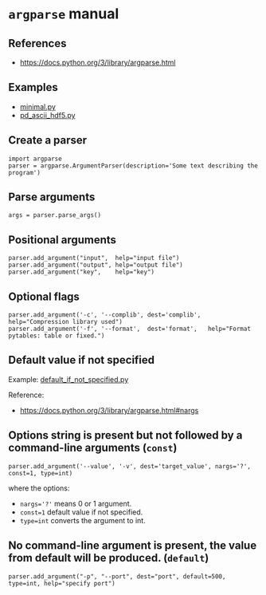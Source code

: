 # `argparse` manual

## References

- https://docs.python.org/3/library/argparse.html

## Examples

- [minimal.py](./examples/minimal.py)
- [pd_ascii_hdf5.py](./examples/pd_ascii_hdf5.py)

## Create a parser

~~~~
import argparse
parser = argparse.ArgumentParser(description='Some text describing the program')
~~~~

## Parse arguments

~~~~
args = parser.parse_args()
~~~~

## Positional arguments

~~~~
parser.add_argument("input",  help="input file")
parser.add_argument("output", help="output file")
parser.add_argument("key",    help="key")
~~~~

## Optional flags

~~~~
parser.add_argument('-c', '--complib', dest='complib', help="Compression library used")
parser.add_argument('-f', '--format',  dest='format',   help="Format pytables: table or fixed.")
~~~~

## Default value if not specified

Example: [default_if_not_specified.py](examples/default_if_not_specified.py)

Reference:
- https://docs.python.org/3/library/argparse.html#nargs


## Options string is present but not followed by a command-line arguments (`const`)

~~~~
parser.add_argument('--value', '-v', dest='target_value', nargs='?', const=1, type=int)
~~~~

where the options:
- `nargs='?'` means 0 or 1 argument.
- `const=1` default value if not specified.
- `type=int` converts the argument to int.

## No command-line argument is present, the value from default will be produced. (`default`)

~~~~
parser.add_argument("-p", "--port", dest="port", default=500, type=int, help="specify port")
~~~~

